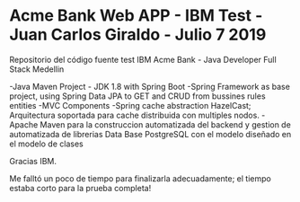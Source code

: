 # Acme Bank Web APP - IBM Test - Juan Carlos Giraldo - Julio 7 2019 

Repositorio del código fuente test IBM Acme Bank - Java Developer Full Stack Medellin

-Java Maven Project - JDK 1.8 with Spring Boot
-Spring Framework as base project, using Spring Data JPA to GET and CRUD from bussines rules entities
-MVC Components
-Spring cache abstraction HazelCast; Arquitectura soportada para cache distribuida con multiples nodos.
-Apache Maven para la construccion automatizada del backend y gestion de automatizada de librerias
Data Base PostgreSQL con el modelo diseñado en el modelo de clases

Gracias IBM.

Me falltó un poco de tiempo para finalizarla adecuadamente; el tiempo estaba corto para la prueba completa!

